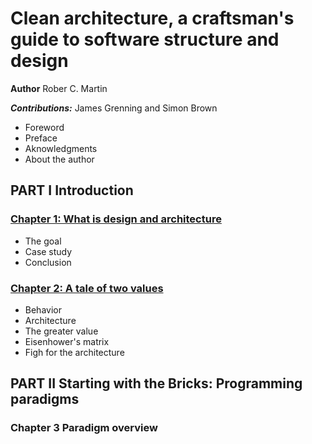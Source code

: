 # Clean architecture, a craftsman's guide to software structure and design
__Author__ Rober C. Martin 

___Contributions:___ James Grenning and Simon Brown

- Foreword
- Preface
- Aknowledgments
- About the author

## PART I Introduction

### [Chapter 1: What is design and architecture](/chapter1/README.md)
- The goal
- Case study
- Conclusion


### [Chapter 2: A tale of two values](/chapter2/README.md)
- Behavior
- Architecture
- The greater value
- Eisenhower's matrix
- Figh for the architecture

## PART II Starting with the Bricks: Programming paradigms

### Chapter 3 Paradigm overview